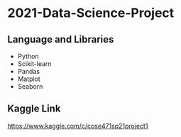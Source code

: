 # 2021-Data-Science-Project

## Language and Libraries
* Python
* Scikit-learn
* Pandas
* Matplot
* Seaborn

## Kaggle Link
https://www.kaggle.com/c/cose471sp21project1
